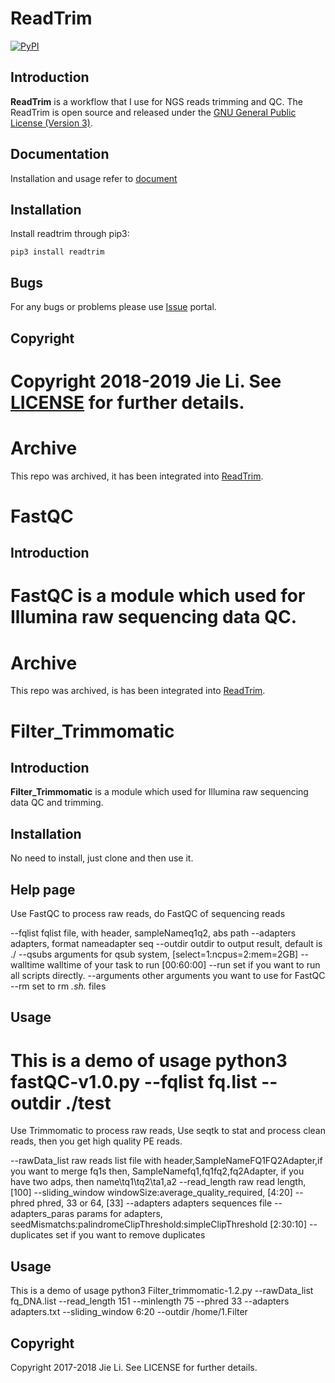# ReadTrim
[![PyPI](https://shields.io/pypi/v/readtrim.svg)](https://pypi.org/project/readtrim)

## Introduction
**ReadTrim** is a workflow that I use for NGS reads trimming and QC.
The ReadTrim is open source and released under the [GNU General Public License (Version 3)](https://pypi.org/project/readtrim/).

## Documentation
Installation and usage refer to [document](docs/documentation.md)

## Installation
Install readtrim through pip3:
```
pip3 install readtrim
```

## Bugs
For any bugs or problems please use [Issue](https://github.com/jlli6t/ReadTrim/issues) portal.

## Copyright
Copyright 2018-2019 Jie Li. See [LICENSE](./LICENSE) for further details.
=======
# Archive

This repo was archived, it has been integrated into [ReadTrim](https://github.com/jlli6t/ReadTrim.git).

# FastQC

## Introduction
**FastQC** is a module which used for Illumina raw sequencing data QC.
=======
# Archive

This repo was archived, is has been integrated into [ReadTrim](https://github.com/jlli6t/ReadTrim.git).


# Filter_Trimmomatic

## Introduction
**Filter_Trimmomatic** is a module which used for Illumina raw sequencing data QC and trimming.

## Installation
No need to install, just clone and then use it.

## Help page
Use FastQC to process raw reads, do FastQC of sequencing reads

--fqlist	fqlist file, with header, sampleName<tab>q1<tab>q2, abs path
--adapters	adapters, format name<tab>adapter seq
--outdir	outdir to output result, default is ./
--qsubs	arguments for qsub system, [select=1:ncpus=2:mem=2GB]
--walltime	walltime of your task to run [00:60:00]
--run	set if you want to run all scripts directly.
--arguments	other arguments you want to use for FastQC
--rm	set to rm *.sh.* files

## Usage
This is a demo of usage
python3 fastQC-v1.0.py --fqlist fq.list --outdir ./test
=======
Use Trimmomatic to process raw reads, Use seqtk to stat and process clean reads, then you get high quality PE reads.

--rawData_list	raw reads list file with header,SampleName<tab>FQ1<tab>FQ2<tab>Adapter,if you want to merge fq1s then, SampleName<tab>fq1,fq1<tab>fq2,fq2<Tab>Adapter, if you have two adps, then name\tq1\tq2\ta1,a2
--read_length	raw read length, [100]
--sliding_window	windowSize:average_quality_required, [4:20]
--phred	phred, 33 or 64, [33]
--adapters	adapters sequences file
--adapters_paras	params for adapters, seedMismatchs:palindromeClipThreshold:simpleClipThreshold [2:30:10]
--duplicates	set if you want to remove duplicates

## Usage
This is a demo of usage
python3 Filter_trimmomatic-1.2.py --rawData_list fq_DNA.list --read_length 151 --minlength 75 --phred 33 --adapters adapters.txt --sliding_window 6:20 --outdir /home/1.Filter

## Copyright
Copyright 2017-2018 Jie Li. See LICENSE for further details.

